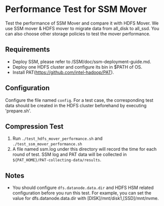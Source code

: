 # Performance Test for SSM Mover
Test the performance of SSM Mover and compare it with HDFS Mover. We use SSM mover & HDFS mover to migrate data from all_disk to all_ssd. You can also choose other storage policies to test the mover performance.

## Requirements
- Deploy SSM, please refer to /SSM/doc/ssm-deployment-guide.md.
- Deploy one HDFS cluster and configure its bin in $PATH of OS.
- Install PAT(https://github.com/intel-hadoop/PAT).

## Configuration
  Configure the file named `config`. For a test case, the corresponding test data should be created in the HDFS cluster beforehand by executing 'prepare.sh'.

## Compression Test
  1. Run `./test_hdfs_mover_performance.sh` and `./test_ssm_mover_performance.sh`
  2. A file named ssm.log under this directory will record the time for each round of test. SSM log and PAT data will be collected in `${PAT_HOME}/PAT-collecting-data/results`.


## Notes
- You should configure `dfs.datanode.data.dir` and HDFS HSM related configuration before you run this test. For example, you can set the value for dfs.datanode.data.dir with [DISK]/mnt/disk1,[SSD]/mnt/nvme.